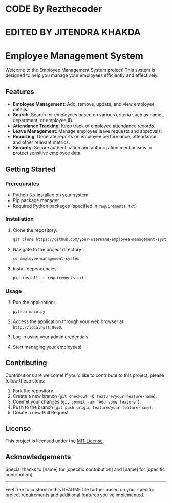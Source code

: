 # CODE By Rezthecoder
# EDITED BY JITENDRA KHAKDA

# Employee Management System

Welcome to the Employee Management System project! This system is designed to help you manage your employees efficiently and effectively.

## Features

- **Employee Management**: Add, remove, update, and view employee details.
- **Search**: Search for employees based on various criteria such as name, department, or employee ID.
- **Attendance Tracking**: Keep track of employee attendance records.
- **Leave Management**: Manage employee leave requests and approvals.
- **Reporting**: Generate reports on employee performance, attendance, and other relevant metrics.
- **Security**: Secure authentication and authorization mechanisms to protect sensitive employee data.

## Getting Started

### Prerequisites

- Python 3.x installed on your system
- Pip package manager
- Required Python packages (specified in `requirements.txt`)

### Installation

1. Clone the repository:

    ```bash
    git clone https://github.com/your-username/employee-management-system.git
    ```

2. Navigate to the project directory:

    ```bash
    cd employee-management-system
    ```

3. Install dependencies:

    ```bash
    pip install -r requirements.txt
    ```

### Usage

1. Run the application:

    ```bash
    python main.py
    ```

2. Access the application through your web browser at `http://localhost:8000`.

3. Log in using your admin credentials.

4. Start managing your employees!

## Contributing

Contributions are welcome! If you'd like to contribute to this project, please follow these steps:

1. Fork the repository.
2. Create a new branch (`git checkout -b feature/your-feature-name`).
3. Commit your changes (`git commit -am 'Add some feature'`).
4. Push to the branch (`git push origin feature/your-feature-name`).
5. Create a new Pull Request.

## License

This project is licensed under the [MIT License](LICENSE).

## Acknowledgements

Special thanks to [name] for [specific contribution] and [name] for [specific contribution].

---

Feel free to customize this README file further based on your specific project requirements and additional features you've implemented.